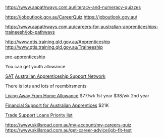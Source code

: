 
https://www.aapathways.com.au/literacy-and-numeracy-quizzes

https://joboutlook.gov.au/CareerQuiz
https://joboutlook.gov.au/

https://www.aapathways.com.au/careers-for-australian-apprenticeships-traineesh/job-pathways

http://www.qtis.training.qld.gov.au/Apprenticeship
http://www.qtis.training.qld.gov.au/Traineeship


[pre-apprenticeship](https://www.aapathways.com.au/about/pre-apprenticeships)



You can get youth allowance


[SAT](https://desbt.qld.gov.au/training/apprentices/sats)
[Australian Apprenticeship Support Network](https://www.australianapprenticeships.gov.au/search-aasn)


There is lots and lots of reembirsments


[Living Away From Home Allowance](https://www.australianapprenticeships.gov.au/sites/d8ausapps/files/2019-05/Living%20Away%20From%20Home%20Allowance.pdf)
$77/wk 1st year
$38/wk 2nd year

[Financial Support for Australian Apprentices](https://www.australianapprenticeships.gov.au/aus-apprenticeships-incentives)
$21K



[Trade Support Loans Priority list](https://www.australianapprenticeships.gov.au/sites/default/files/2019-06/Trade%20Support%20Loans%20-%20Priority%20List.pdf)


https://www.skillsroad.com.au/my-account/my-careers-quiz
https://www.skillsroad.com.au/get-career-advice/job-fit-test